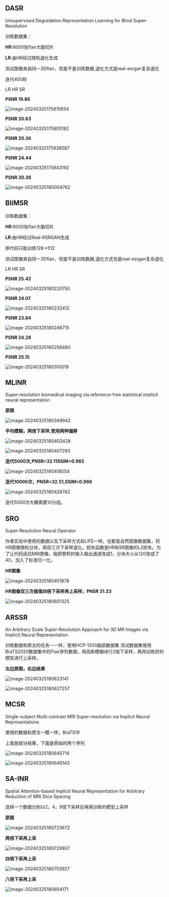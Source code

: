 ## DASR

Unsupervised Degradation Representation Learning for Blind Super-Resolution

训练数据集：

**HR**:6000张flair大脑切片 

**LR**:由HR经过随机退化生成

测试图像来自同一3Dflair，但是不是训练数据,退化方式是real-esrgan复杂退化

迭代400轮

LR  HR   SR

**PSNR 19.86**

![image-20240325175615654](model_result.assets/image-20240325175615654.png)



**PSNR 20.63**

![image-20240325175905182](model_result.assets/image-20240325175905182.png)



**PSNR 20.36**

![image-20240325175926587](model_result.assets/image-20240325175926587.png)



**PSNR 24.44**

![image-20240325175943192](model_result.assets/image-20240325175943192.png)



**PSNR 20.38**

![image-20240325180004762](model_result.assets/image-20240325180004762.png)



## BliMSR

训练数据集：

**HR**:6000张flair大脑切片 

**LR**:由HR经过Real-RSRGAN生成

原代码只能训练128→512

测试图像来自同一3Dflair，但是不是训练数据,退化方式也是real-esrgan复杂退化



LR  HR   SR



**PSNR 25.42**

![image-20240325180220750](model_result.assets/image-20240325180220750.png)



**PSNR 24.07**

![image-20240325180232412](model_result.assets/image-20240325180232412.png)



**PSNR 23.84**

![image-20240325180246715](model_result.assets/image-20240325180246715.png)



**PSNR 24.28**

![image-20240325180258480](model_result.assets/image-20240325180258480.png)



**PSNR 25.15**

![image-20240325180310019](model_result.assets/image-20240325180310019.png)



## MLINR

Super-resolution biomedical imaging via reference-free statistical implicit neural representation



**原图**

![image-20240325180349942](model_result.assets/image-20240325180349942.png)



**平均模糊，两倍下采样,使用两种偏移**

![image-20240325180403428](model_result.assets/image-20240325180403428.png)

![image-20240325180407293](model_result.assets/image-20240325180407293.png)



**迭代5000次,PNSR=32.11SSIM=0.965**

![image-20240325180418054](model_result.assets/image-20240325180418054.png)



**迭代10000次，PNSR=32.51,SSIM=0.968**

![image-20240325180428742](model_result.assets/image-20240325180428742.png)

迭代5000次大概需要10分组。



## SRO

Super-Resolution Neural Operator

作者实验中使用的数据以及下采样方式和LIFE一样，也都是自然图像数据集，将HR图像随机分块，用双三次下采样退化。损失函数是HR和SR图像的L2损失。为了让代码适应MRI图像，我把卷积的输入输出通道改成1，分块大小从120改成了40，加入了标准归一化。



**HR图像**

![image-20240325180451878](model_result.assets/image-20240325180451878.png)



**HR图像双三次插值四倍下采样再上采样，PNSR 31.23**

![image-20240325180601325](model_result.assets/image-20240325180601325.png)



## ARSSR

An Arbitrary Scale Super-Resolution Approach for 3D MR Images via Implicit Neural Representation

训练数据和原文的任务一一样，使用HCP-1200脑部数据集 测试数据集使用BraTS2020数据集中的Flair序列数据，用高斯模糊进行2倍下采样，再用训练好的模型进行上采样。

**左边原图，右边结果**

![image-20240325180623141](model_result.assets/image-20240325180623141.png)

![image-20240325180627257](model_result.assets/image-20240325180627257.png)



## MCSR

Single-subject Multi-contrast MRI Super-resolution via Implicit Neural Representations

使用的数据和原文一模一样，BraTS19

上面是超分结果，下面是原始的两个序列

![image-20240325180645714](model_result.assets/image-20240325180645714.png)

![image-20240325180649143](model_result.assets/image-20240325180649143.png)



## SA-INR

Spatial Attention-based Implicit Neural Representation for Arbitrary Reduction of MRI Slice Spacing

选择一个数据分别以2，4，8倍下采样后再用训练的模型上采样



**原图**

![image-20240325180723672](model_result.assets/image-20240325180723672.png)



**两倍下采再上采**

![image-20240325180729907](model_result.assets/image-20240325180729907.png)



**四倍下采再上采**

![image-20240325180753927](model_result.assets/image-20240325180753927.png)



**八倍下采再上采**

![image-20240325180804171](model_result.assets/image-20240325180804171.png)







